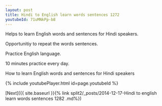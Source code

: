 ```yaml
---
layout: post
title: Hindi to English learn words sentences 1272 
youtubeId: 71uMNkPp-b8
---
```

 
 
Helps to learn English words and sentences for Hindi speakers.

Opportunitiy to repeat the words sentences. 

Practice English language. 
 
10 minutes practice every day. 
 
How to learn English words and sentences for Hindi speakers 
 
{% include youtubePlayer.html id=page.youtubeId %}
 
 
[Next]({{ site.baseurl }}{% link  split2/_posts/2014-12-17-Hindi to english learn words sentences 1282 .md%})
 
